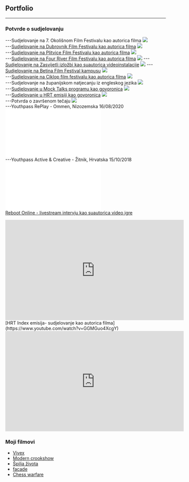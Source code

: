 ## Portfolio

---

### Potvrde o sudjelovanju

---Sudjelovanje na 7. Okolišnom Film Festivalu kao autorica filma
<img src="images/okolisni_filmski_festival.jpeg?raw=true"/><br>
---[Sudjelovanje na Dubrovnik Film Festivalu kao autorica filma](https://www.zagorje.com/clanak/vijesti/kratkometrazni-film-moderna-kuharica-dorje-cug-i-dee-vitas-iz-sudigo-a-plasirao-se-na-dubr)
<img src="images/duff.jpg?raw=true"/><br>
---[Sudjelovanje na Plitvice Film Festivalu kao autorica filma](https://www.facebook.com/watch/?v=509903089794936)
<img src="images/plitvice_film_festival.jpg?raw=true"/><br>
---[Sudjelovanje na Four River Film Festivalu kao autorica filma](https://frff.com.hr/extfiles/catalogues/ct2019.pdf)
<img src="images/frff.jpg?raw=true"/>
---[Sudjelovanje na Zasvijetli izložbi kao suautorica videoinstalacije](https://nizagorjemalo.hr/luc/sudigo-zasvijetlio-u-zagrebu-u-zizi-drustvenih-promjena/)
<img src="images/Zasvijetli.jpg?raw=true"/>
---[Sudjelovanje na Betina Film Festival kampusu](https://www.facebook.com/BetinaFilmFestival/photos/1162013280851315/)
<img src="images/Baff.jpg?raw=true"/><br>
---[Sudjelovanje na Ciklop film festivalu kao autorica filma](https://www.ciklopfilmfest.eu/program)
<img src="images/ciklop.jpg?raw=true"/><br>
---Sudjelovanje na županijskom natjecanju iz engleskog jezika
<img src="images/engleski.jpg?raw=true"/><br>
---[Sudjelovanje u Mock Talks programu kao govoronica](https://www.youtube.com/watch?v=mSFSfSh-xGE)
<img src="images/ted_talk.jpg?raw=true"/><br>
---[Sudjelovanje u HRT emisiji kao govoronica](https://radio.hrt.hr/aod/nastava-bez-zvona-u-zaboku/304979/?fbclid=IwAR2XrJT7Reg1O0EKrR3rteZB9ybCu6l_3vdxqe_tTpLsCMsiOFLb6VHuwtw)
<img src="images/radio.jpg?raw=true"/><br>
---Potvrda o završenom tečaju
<img src="images/certifikat.jpg?raw=true"/><br>
---Youthpass RePlay - Ommen, Nizozemska 16/08/2020
<embed src="images/yp_ommen.pdf?raw=true"/><br>
---Youthpass Active & Creative - Žitnik, Hrvatska 15/10/2018
<embed src="images/yp_zitnik.pdf?raw=true"/><br>
[Reboot Online - livestream intervju kao suautorica video igre](https://youtu.be/apc8aJwuOnM)
<iframe width="560" height="315" src="https://www.youtube.com/embed/apc8aJwuOnM" title="YouTube video player" frameborder="0" allow="accelerometer; autoplay; clipboard-write; encrypted-media; gyroscope; picture-in-picture" allowfullscreen></iframe><br>
[HRT Index emisija- sudjelovanje kao autorica filma](https://www.youtube.com/watch?v=GGMGuo4XcgY)
<iframe width="560" height="315" src="https://www.youtube.com/embed/GGMGuo4XcgY" title="YouTube video player" frameborder="0" allow="accelerometer; autoplay; clipboard-write; encrypted-media; gyroscope; picture-in-picture" allowfullscreen></iframe>

### Moji filmovi

- [Vivex](https://youtu.be/Rd9rjjJ9amo)
- [Modern crookshow](https://youtu.be/X1LhlHebvA8)
- [Špilja života](https://youtu.be/KARWocfbHIg)
- [facade](https://youtu.be/vJhwPj2xjGU)
- [Chess warfare](https://youtu.be/BknSIQ34q6o)





